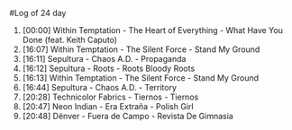 #Log of 24 day

1. [00:00] Within Temptation - The Heart of Everything - What Have You Done (feat. Keith Caputo)
1. [16:07] Within Temptation - The Silent Force - Stand My Ground
1. [16:11] Sepultura - Chaos A.D. - Propaganda
1. [16:12] Sepultura - Roots - Roots Bloody Roots
1. [16:13] Within Temptation - The Silent Force - Stand My Ground
1. [16:44] Sepultura - Chaos A.D. - Territory
1. [20:28] Technicolor Fabrics - Tiernos - Tiernos
1. [20:47] Neon Indian - Era Extraña - Polish Girl
1. [20:48] Dënver - Fuera de Campo - Revista De Gimnasia
